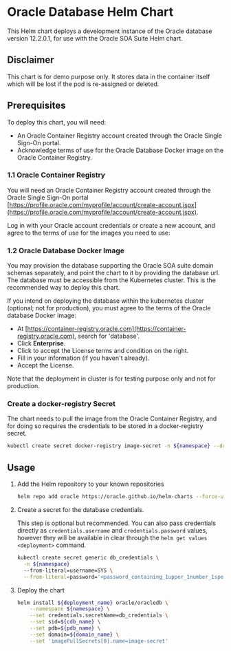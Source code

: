 # Oracle Database Helm Chart

This Helm chart deploys a development instance of the Oracle database version 12.2.0.1, for use with the Oracle SOA Suite Helm chart.

## Disclaimer

This chart is for demo purpose only. It stores data in the container itself which will be lost if the pod is re-assigned or deleted.

## Prerequisites

To deploy this chart, you will need:

- An Oracle Container Registry account created through the Oracle Single Sign-On portal.
- Acknowledge terms of use for the Oracle Database Docker image on the Oracle Container Registry.

### 1.1 Oracle Container Registry

You will need an Oracle Container Registry account created through the Oracle Single Sign-On portal [https://profile.oracle.com/myprofile/account/create-account.jspx](https://profile.oracle.com/myprofile/account/create-account.jspx).

Log in with your Oracle account credentials or create a new account, and agree to the terms of use for the images you need to use:

### 1.2 Oracle Database Docker Image

You may provision the database supporting the Oracle SOA suite domain schemas separately, and point the chart to it by providing the database url. The database must be accessible from the Kubernetes cluster. This is the recommended way to deploy this chart.

If you intend on deploying the database within the kubernetes cluster (optional; not for production), you must agree to the terms of the Oracle database Docker image:

- At [https://container-registry.oracle.com](https://container-registry.oracle.com), search for 'database'.
- Click **Enterprise**.
- Click to accept the License terms and condition on the right.
- Fill in your information (if you haven't already).
- Accept the License.

Note that the deployment in cluster is for testing purpose only and not for production.

### Create a docker-registry Secret

The chart needs to pull the image from the Oracle Container Registry, and for doing so requires the credentials to be stored in a docker-registry secret.

```bash
kubectl create secret docker-registry image-secret -n ${namespace} --docker-server=container-registry.oracle.com --docker-username='${email}' --docker-password='${password}' --docker-email='${email}'
```

## Usage

1. Add the Helm repository to your known repositories

    ```bash
    helm repo add oracle https://oracle.github.io/helm-charts --force-update
    ```

2. Create a secret for the database credentials.

    This step is optional but recommended. You can also pass credentials directly as `credentials.username` and `credentials.password` values, however they will be available in clear through the `helm get values <deployment>` command.

    ```bash
    kubectl create secret generic db_credentials \
      -n ${namespace}
      --from-literal=username=SYS \
      --from-literal=password='<password_containing_1upper_1number_1special>'
    ```

3. Deploy the chart

    ```bash
    helm install ${deployment_name} oracle/oracledb \
        --namespace ${namespace} \
        --set credentials.secretName=db_credentials \
        --set sid=${cdb_name} \
        --set pdb=${pdb_name} \
        --set domain=${domain_name} \
        --set 'imagePullSecrets[0].name=image-secret'
    ```
